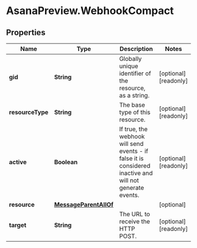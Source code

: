 # AsanaPreview.WebhookCompact

## Properties

Name | Type | Description | Notes
------------ | ------------- | ------------- | -------------
**gid** | **String** | Globally unique identifier of the resource, as a string. | [optional] [readonly] 
**resourceType** | **String** | The base type of this resource. | [optional] [readonly] 
**active** | **Boolean** | If true, the webhook will send events - if false it is considered inactive and will not generate events. | [optional] [readonly] 
**resource** | [**MessageParentAllOf**](MessageParentAllOf.md) |  | [optional] 
**target** | **String** | The URL to receive the HTTP POST. | [optional] [readonly] 


